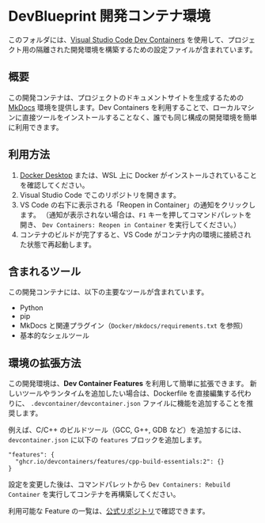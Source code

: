 # DevBlueprint 開発コンテナ環境

このフォルダには、[Visual Studio Code Dev Containers](https://code.visualstudio.com/docs/devcontainers/containers) を使用して、プロジェクト用の隔離された開発環境を構築するための設定ファイルが含まれています。

## 概要

この開発コンテナは、プロジェクトのドキュメントサイトを生成するための [MkDocs](https://www.mkdocs.org/) 環境を提供します。Dev Containers を利用することで、ローカルマシンに直接ツールをインストールすることなく、誰でも同じ構成の開発環境を簡単に利用できます。

## 利用方法

1. [Docker Desktop](https://www.docker.com/products/docker-desktop/) または、WSL 上に Docker がインストールされていることを確認してください。
2. Visual Studio Code でこのリポジトリを開きます。
3. VS Code の右下に表示される「Reopen in Container」の通知をクリックします。
   （通知が表示されない場合は、`F1` キーを押してコマンドパレットを開き、
   `Dev Containers: Reopen in Container` を実行してください。）
4. コンテナのビルドが完了すると、VS Code がコンテナ内の環境に接続された状態で再起動します。

## 含まれるツール

この開発コンテナには、以下の主要なツールが含まれています。

- Python
- pip
- MkDocs と関連プラグイン（`Docker/mkdocs/requirements.txt` を参照）
- 基本的なシェルツール

## 環境の拡張方法

この開発環境は、**Dev Container Features** を利用して簡単に拡張できます。
新しいツールやランタイムを追加したい場合は、Dockerfile を直接編集する代わりに、
`.devcontainer/devcontainer.json` ファイルに機能を追加することを推奨します。

例えば、C/C++ のビルドツール（GCC, G++, GDB など）を追加するには、`devcontainer.json` に以下の `features` ブロックを追加します。

```jsonc
"features": {
  "ghcr.io/devcontainers/features/cpp-build-essentials:2": {}
}
```

設定を変更した後は、コマンドパレットから `Dev Containers: Rebuild Container` を実行してコンテナを再構築してください。

利用可能な Feature の一覧は、[公式リポジトリ](https://github.com/devcontainers/features)で確認できます。
